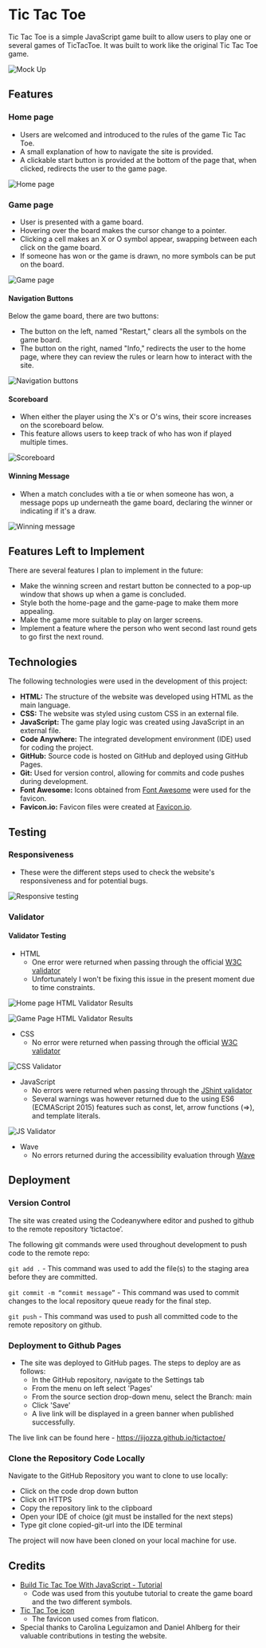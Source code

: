 # Tic Tac Toe

Tic Tac Toe is a simple JavaScript game built to allow users to play one or several games of TicTacToe. It was built to work like the original Tic Tac Toe game.

![Mock Up](https://github.com/iiJozza/tictactoe/blob/main/assets/readme-images/mockup.png)

## Features

### Home page

- Users are welcomed and introduced to the rules of the game Tic Tac Toe.
- A small explanation of how to navigate the site is provided.
- A clickable start button is provided at the bottom of the page that, when clicked, redirects the user to the game page.

![Home page](https://github.com/iiJozza/tictactoe/blob/main/assets/readme-images/readme-home-page.PNG)

### Game page

- User is presented with a game board.
- Hovering over the board makes the cursor change to a pointer.
- Clicking a cell makes an X or O symbol appear, swapping between each click on the game board.
- If someone has won or the game is drawn, no more symbols can be put on the board.
  
![Game page](https://github.com/iiJozza/tictactoe/blob/main/assets/readme-images/readme-game-page.PNG)

#### Navigation Buttons

Below the game board, there are two buttons:

- The button on the left, named "Restart," clears all the symbols on the game board.
- The button on the right, named "Info," redirects the user to the home page, where they can review the rules or learn how to interact with the site.

![Navigation buttons](https://github.com/iiJozza/tictactoe/blob/main/assets/readme-images/readme-buttons.PNG)

#### Scoreboard

- When either the player using the X's or O's wins, their score increases on the scoreboard below.
- This feature allows users to keep track of who has won if played multiple times.

![Scoreboard](https://github.com/iiJozza/tictactoe/blob/main/assets/readme-images/readme-scoreboard.PNG)

#### Winning Message

- When a match concludes with a tie or when someone has won, a message pops up underneath the game board, declaring the winner or indicating if it's a draw.

![Winning message](https://github.com/iiJozza/tictactoe/blob/main/assets/readme-images/readme-winning-msg.PNG)

## Features Left to Implement

There are several features I plan to implement in the future:

- Make the winning screen and restart button be connected to a pop-up window that shows up when a game is concluded.
- Style both the home-page and the game-page to make them more appealing.
- Make the game more suitable to play on larger screens.
- Implement a feature where the person who went second last round gets to go first the next round.

## Technologies

The following technologies were used in the development of this project:

- **HTML:** The structure of the website was developed using HTML as the main language.
- **CSS:** The website was styled using custom CSS in an external file.
- **JavaScript:** The game play logic was created using JavaScript in an external file.
- **Code Anywhere:** The integrated development environment (IDE) used for coding the project.
- **GitHub:** Source code is hosted on GitHub and deployed using GitHub Pages.
- **Git:** Used for version control, allowing for commits and code pushes during development.
- **Font Awesome:** Icons obtained from [Font Awesome](https://fontawesome.com/) were used for the favicon.
- **Favicon.io:** Favicon files were created at [Favicon.io](https://favicon.io/favicon-converter/).

## Testing 

### Responsiveness

- These were the different steps used to check the website's responsiveness and for potential bugs.

![Responsive testing](https://github.com/iiJozza/tictactoe/blob/main/assets/readme-images/responsiveness-testing.png)

### Validator

#### Validator Testing

- HTML
  - One error were returned when passing through the official [W3C validator](https://validator.w3.org)
  - Unfortunately I won't be fixing this issue in the present moment due to time constraints.

![Home page HTML Validator Results](https://github.com/iiJozza/tictactoe/blob/main/assets/readme-images/readme-error-home-page.PNG)

![Game Page HTML Validator Results](https://github.com/iiJozza/tictactoe/blob/main/assets/readme-images/readme-error-game-page.PNG)

- CSS
  - No error were returned when passing through the official [W3C validator](https://validator.w3.org)
  
![CSS Validator](https://github.com/iiJozza/tictactoe/blob/main/assets/readme-images/readme-validator-css.PNG)

- JavaScript
  - No errors were returned when passing through the [JShint validator](https://jshint.com/)
  - Several warnings was however returned due to the using ES6 (ECMAScript 2015) features such as const, let, arrow functions (=>), and template literals.

![JS Validator](https://github.com/iiJozza/tictactoe/blob/main/assets/readme-images/readme-validator-js.PNG)

- Wave
  - No errors returned during the accessibility evaluation through [Wave](https://wave.webaim.org/report#/https://iijozza.github.io/tictactoe/)

## Deployment

### Version Control

The site was created using the Codeanywhere editor and pushed to github to the remote repository ‘tictactoe’.

The following git commands were used throughout development to push code to the remote repo:

```git add .``` - This command was used to add the file(s) to the staging area before they are committed.

```git commit -m “commit message”``` - This command was used to commit changes to the local repository queue ready for the final step.

```git push``` - This command was used to push all committed code to the remote repository on github.

### Deployment to Github Pages

- The site was deployed to GitHub pages. The steps to deploy are as follows:
  - In the GitHub repository, navigate to the Settings tab
  - From the menu on left select 'Pages'
  - From the source section drop-down menu, select the Branch: main
  - Click 'Save'
  - A live link will be displayed in a green banner when published successfully.

The live link can be found here - <https://iijozza.github.io/tictactoe/>

### Clone the Repository Code Locally

Navigate to the GitHub Repository you want to clone to use locally:

- Click on the code drop down button
- Click on HTTPS
- Copy the repository link to the clipboard
- Open your IDE of choice (git must be installed for the next steps)
- Type git clone copied-git-url into the IDE terminal

The project will now have been cloned on your local machine for use.

## Credits 

- [Build Tic Tac Toe With JavaScript - Tutorial](https://www.youtube.com/watch?v=Y-GkMjUZsmM)
  - Code was used from this youtube tutorial to create the game board and the two different symbols.
- [Tic Tac Toe icon](https://www.flaticon.com/free-icon/tic-tac-toe_566294?term=tic+tac+toe&page=1&position=1&origin=tag&related_id=566294)
  - The favicon used comes from flaticon.
- Special thanks to Carolina Leguizamon and Daniel Ahlberg for their valuable contributions in testing the website.
